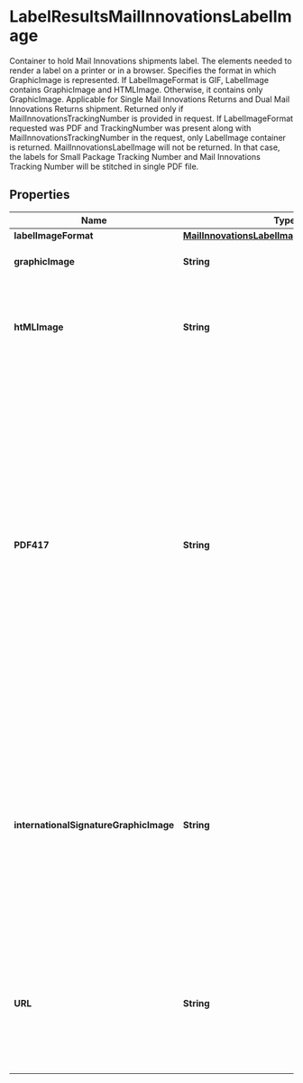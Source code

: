 

# LabelResultsMailInnovationsLabelImage

Container to hold Mail Innovations shipments label. The elements needed to render a label on a printer or in a browser. Specifies the format in which GraphicImage is represented. If LabelImageFormat is GIF, LabelImage contains GraphicImage and HTMLImage. Otherwise, it contains only GraphicImage.   Applicable for Single Mail Innovations Returns and Dual Mail Innovations Returns shipment. Returned only if MailInnovationsTrackingNumber is provided in request. If LabelImageFormat requested was PDF and TrackingNumber was present along with MailInnovationsTrackingNumber in the request, only LabelImage container is returned. MailInnovationsLabelImage will not be returned. In that case, the labels for Small Package Tracking Number and Mail Innovations Tracking Number will be stitched in single PDF file.

## Properties

| Name | Type | Description | Notes |
|------------ | ------------- | ------------- | -------------|
|**labelImageFormat** | [**MailInnovationsLabelImageLabelImageFormat**](MailInnovationsLabelImageLabelImageFormat.md) |  |  |
|**graphicImage** | **String** | Base 64 encoded graphic image. |  |
|**htMLImage** | **String** | Base 64 encoded html browser image rendering software. This is only returned for GIF image formats. |  [optional] |
|**PDF417** | **String** | PDF-417 is a two-dimensional barcode, which can store up to about 1,800 printable ASCII characters or 1,100 binary characters per symbol. The symbol is rectangular. The PDF417 image will be returned when the shipment is trans-border and the service option is one of the following: Standard, Express Saver or Express Plus.  The image is Base 64 encoded and only returned for GIF image format |  [optional] |
|**internationalSignatureGraphicImage** | **String** | Base 64 encoded graphic image of the Warsaw text and signature box.  EPL2, ZPL and SPL labels. The image will be returned for non-US based shipments. One image will be given per shipment and it will be in the first PackageResults container. |  [optional] |
|**URL** | **String** | This is only returned if the label link is requested to be returned and only at the first package result  Applicable for following types of shipments: Print/Electronic Return Label |  [optional] |




